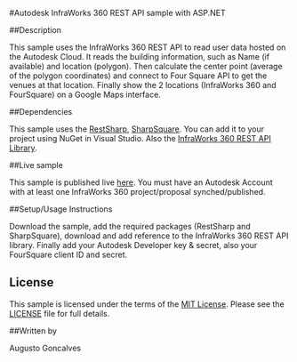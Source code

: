 #Autodesk InfraWorks 360 REST API sample with ASP.NET

##Description

This sample uses the InfraWorks 360 REST API to read user data hosted on the Autodesk Cloud. It reads the building information, such as Name (if available) and location (polygon). Then calculate the center point (average of the polygon coordinates) and connect to Four Square API to get the venues at that location. Finally show the 2 locations (InfraWorks 360 and FourSquare) on a Google Maps interface.

##Dependencies

This sample uses the [RestSharp](http://restsharp.org), [SharpSquare](https://github.com/TICLAB/SharpSquare). You can add it to your project using NuGet in Visual Studio. Also the [InfraWorks 360 REST API Library](https://github.com/ADN-DevTech/Infraworks_API_Samples). 

##Live sample

This sample is published live [here](http://infraworks360samples.azurewebsites.net/IW360Demo.aspx). You must have an Autodesk Account with at least one InfraWorks 360 project/proposal synched/published.

##Setup/Usage Instructions

Download the sample, add the required packages (RestSharp and SharpSquare), download and add reference to the InfraWorks 360 REST API library. Finally add your Autodesk Developer key & secret, also your FourSquare client ID and secret.

## License

This sample is licensed under the terms of the [MIT License](http://opensource.org/licenses/MIT). Please see the [LICENSE](LICENSE) file for full details.

##Written by 

Augusto Goncalves





    
